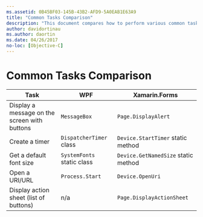```yaml
---
ms.assetid: 0B45BF03-145B-43B2-AFD9-5A0EAB1E63A9
title: "Common Tasks Comparison"
description: "This document compares how to perform various common tasks on WPF and Xamarin.Forms. It looks at buttons, timers, font sizes, opening a URI, and displaying an action sheet."
author: davidortinau
ms.author: daortin
ms.date: 04/26/2017
no-loc: [Objective-C]
---
```


# Common Tasks Comparison

| Task | WPF | Xamarin.Forms |
|--- |--- |--- |
|Display a message on the screen with buttons|`MessageBox`|`Page.DisplayAlert`|
|Create a timer|`DispatcherTimer` class|`Device.StartTimer` static method|
|Get a default font size|`SystemFonts` static class|`Device.GetNamedSize` static method|
|Open a URI/URL|`Process.Start`|`Device.OpenUri`|
|Display action sheet (list of buttons)|n/a|`Page.DisplayActionSheet`|

